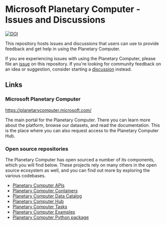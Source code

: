 # Microsoft Planetary Computer - Issues and Discussions

[![DOI](https://zenodo.org/badge/DOI/10.5281/zenodo.7261897.svg)](https://doi.org/10.5281/zenodo.7261897)

This repository hosts issues and discussions that users can use to provide feedback and get help in using the Planetary Computer.

If you are experiencing issues with using the Planetary Computer, please file an [issue](https://github.com/microsoft/PlanetaryComputer/issues) on this repository. If you're looking for community feedback on an idea or suggestion, consider starting a [discussion](https://github.com/microsoft/PlanetaryComputer/discussions) instead.

## Links

### Microsoft Planetary Computer

https://planetarycomputer.microsoft.com/

The main portal for the Planetary Computer. There you can learn more about the platform, browse our datasets, and read the documentation. This is the place where you can also request access to the Planetary Computer Hub.

### Open source repositories

The Planetary Computer has open sourced a number of its components, which you will find below. These projects rely on many others in the open source ecosystem as well, and you can find out more by exploring the various codebases.

- [Planetary Computer APIs](https://github.com/microsoft/planetary-computer-apis)
- [Planetary Computer Containers](https://github.com/microsoft/planetary-computer-containers)
- [Planetary Computer Data Catalog](https://github.com/microsoft/PlanetaryComputerDataCatalog)
- [Planetary Computer Hub](https://github.com/microsoft/planetary-computer-hub)
- [Planetary Computer Tasks](https://github.com/microsoft/planetary-computer-tasks)
- [Planetary Computer Examples](https://github.com/microsoft/PlanetaryComputerExamples)
- [Planetary Computer Python package](https://github.com/microsoft/planetary-computer-sdk-for-python)
